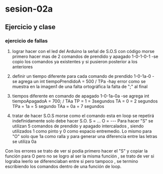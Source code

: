 # sesion-02a

## Ejercicio y clase

### ejercicio de fallas

 1) lograr hacer con el led del Arduino la señal de S.O.S con código morse
 primero hacer mas de 2 comandos de prendido y apagado
 1-0-1-0-1      -se copio los comandos ya existentes y si pusieron posterior a los anteriores
 2) definir un tiempo diferente para cada comando de prendido
 1-0-1a-0    -se agrega un int tiempoPrendidoA = 500  / TPa
   -hay error como se muestra en la imagen1 de una falta ortográfica la falta de ";" al final
 3) tiempos diferente en comando de apagado
1-0-1a-0a    -se agrega int tiempoApagadoA = 700;  / TAa
TP  = 1 = 3segundos
TA  = 0 = 2 segundos
TPa = 1a = 5 segundo
TAa = 0a = 7 segundos

 4) tratar de hacer S.O.S morse
como  el comando esta en loop se repetirá indefinidamente solo debe hacer S.O.
S = …    O = ---
 Para hacer "S" se utilizan 5 comandos de prendido y apagado intercalados , siendo utilizados 1 como pinto y 0 como espacio entremedio.
Lo mismo para "O" solo que 1a como ralla y para generar una diferencia entre las letras se utiliza 0a

Con los errores se trato de ver si podía primero hacer el "S" y copiar la función para O pero no se logro al ser la misma función , se trato de ver si lograba leerlo se diferenciaban entre si pero tampoco , se termino escribiendo los comandos dentro de una función de loop.
